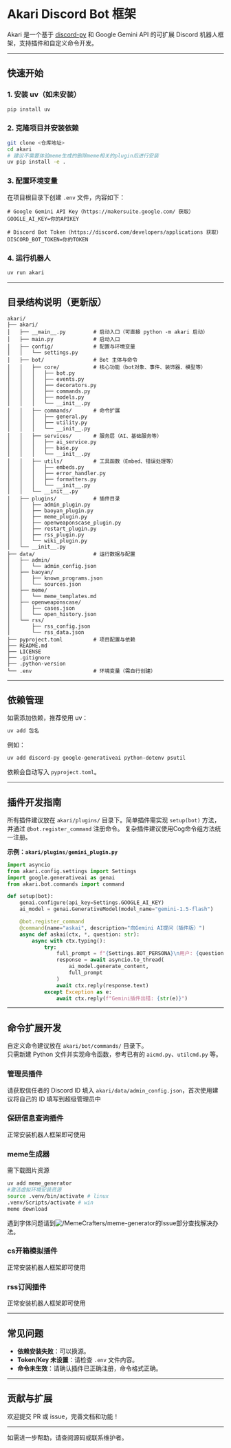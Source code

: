 # Akari Discord Bot 框架

Akari 是一个基于 [discord-py](https://github.com/Rapptz/discord.py) 和 Google Gemini API 的可扩展 Discord 机器人框架，支持插件和自定义命令开发。

---

## 快速开始

### 1. 安装 uv（如未安装）

```bash
pip install uv
```

### 2. 克隆项目并安装依赖

```bash
git clone <仓库地址>
cd akari
# 建议不需要体验meme生成的删除meme相关的plugin后进行安装
uv pip install -e .
```


### 3. 配置环境变量

在项目根目录下创建 `.env` 文件，内容如下：

```env
# Google Gemini API Key（https://makersuite.google.com/ 获取）
GOOGLE_AI_KEY=你的APIKEY

# Discord Bot Token（https://discord.com/developers/applications 获取）
DISCORD_BOT_TOKEN=你的TOKEN
```

### 4. 运行机器人

```bash
uv run akari
```


---

## 目录结构说明（更新版）

```
akari/
├── akari/
│   ├── __main__.py         # 启动入口（可直接 python -m akari 启动）
│   ├── main.py             # 启动入口
│   ├── config/             # 配置与环境变量
│   │   └── settings.py
│   ├── bot/                # Bot 主体与命令
│   │   ├── core/           # 核心功能（bot对象、事件、装饰器、模型等）
│   │   │   ├── bot.py
│   │   │   ├── events.py
│   │   │   ├── decorators.py
│   │   │   ├── commands.py
│   │   │   ├── models.py
│   │   │   └── __init__.py
│   │   ├── commands/       # 命令扩展
│   │   │   ├── general.py
│   │   │   ├── utility.py
│   │   │   └── __init__.py
│   │   ├── services/       # 服务层（AI、基础服务等）
│   │   │   ├── ai_service.py
│   │   │   ├── base.py
│   │   │   └── __init__.py
│   │   ├── utils/          # 工具函数（Embed、错误处理等）
│   │   │   ├── embeds.py
│   │   │   ├── error_handler.py
│   │   │   ├── formatters.py
│   │   │   └── __init__.py
│   │   └── __init__.py
│   ├── plugins/            # 插件目录
│   │   ├── admin_plugin.py
│   │   ├── baoyan_plugin.py
│   │   ├── meme_plugin.py
│   │   ├── openweaponscase_plugin.py
│   │   ├── restart_plugin.py
│   │   ├── rss_plugin.py
│   │   └── wiki_plugin.py
│   └── __init__.py
├── data/                   # 运行数据与配置
│   ├── admin/
│   │   └── admin_config.json
│   ├── baoyan/
│   │   ├── known_programs.json
│   │   └── sources.json
│   ├── meme/
│   │   └── meme_templates.md
│   ├── openweaponscase/
│   │   ├── cases.json
│   │   └── open_history.json
│   └── rss/
│       ├── rss_config.json
│       └── rss_data.json
├── pyproject.toml          # 项目配置与依赖
├── README.md
├── LICENSE
├── .gitignore
├── .python-version
└── .env                    # 环境变量（需自行创建）
```

---

## 依赖管理

如需添加依赖，推荐使用 uv：

```bash
uv add 包名
```
例如：
```bash
uv add discord-py google-generativeai python-dotenv psutil
```
依赖会自动写入 `pyproject.toml`。

---

## 插件开发指南

所有插件建议放在 `akari/plugins/` 目录下。简单插件需实现 `setup(bot)` 方法，并通过 `@bot.register_command` 注册命令。
复杂插件建议使用Cog命令组方法统一注册。

**示例：`akari/plugins/gemini_plugin.py`**
```python
import asyncio
from akari.config.settings import Settings
import google.generativeai as genai
from akari.bot.commands import command

def setup(bot):
    genai.configure(api_key=Settings.GOOGLE_AI_KEY)
    ai_model = genai.GenerativeModel(model_name="gemini-1.5-flash")

    @bot.register_command
    @command(name="askai", description="向Gemini AI提问（插件版）")
    async def askai(ctx, *, question: str):
        async with ctx.typing():
            try:
                full_prompt = f"{Settings.BOT_PERSONA}\n用户: {question}"
                response = await asyncio.to_thread(
                    ai_model.generate_content,
                    full_prompt
                )
                await ctx.reply(response.text)
            except Exception as e:
                await ctx.reply(f"Gemini插件出错: {str(e)}")
```

---

## 命令扩展开发

自定义命令建议放在 `akari/bot/commands/` 目录下。  
只需新建 Python 文件并实现命令函数，参考已有的 `aicmd.py`、`utilcmd.py` 等。

### 管理员插件
请获取信任者的 Discord ID 填入 `akari/data/admin_config.json`，首次使用建议将自己的 ID 填写到超级管理员中

### 保研信息查询插件
正常安装机器人框架即可使用

### meme生成器
需下载图片资源
```bash
uv add meme_generator
#激活虚拟环境安装资源
source .venv/bin/activate # linux
.venv/Scripts/activate # win
meme download
```
遇到字体问题请到![/MemeCrafters/meme-generator](https://github.com/MemeCrafters/meme-generator)的Issue部分查找解决办法。

### cs开箱模拟插件
正常安装机器人框架即可使用

### rss订阅插件
正常安装机器人框架即可使用

---

## 常见问题

- **依赖安装失败**：可以换源。
- **Token/Key 未设置**：请检查 `.env` 文件内容。
- **命令未生效**：请确认插件已正确注册，命令格式正确。

---

## 贡献与扩展

欢迎提交 PR 或 issue，完善文档和功能！

---

如需进一步帮助，请查阅源码或联系维护者。

